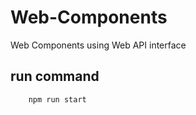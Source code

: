 # Web-Components
Web Components using Web API interface

## run command 
```bash
    npm run start
```

